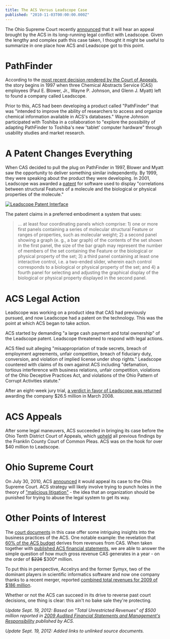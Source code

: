 ```yaml
---
title: The ACS Versus Leadscope Case
published: "2010-11-03T00:00:00.000Z"
---
```


The Ohio Supreme Court recently [announced](http://pubs.acs.org/cen/news/88/i44/8844notw5.html) that it will hear an appeal brought by the ACS in its long-running legal conflict with Leadscope. Given the lengthy and complex path this case taken, I thought it might be useful to summarize in one place how ACS and Leadscope got to this point.

# PathFinder

According to the [most recent decision rendered by the Court of Appeals](http://www.supremecourt.ohio.gov/rod/docs/pdf/10/2010/2010-ohio-2725.pdf), the story begins in 1997 when three Chemical Abstracts Service (CAS) employees (Paul E. Blower, Jr., Wayne P. Johnson, and Glenn J. Myatt) left to found a company called Leadscope.

Prior to this, ACS had been developing a product called "PathFinder" that was "intended to improve the ability of researchers to access and organize chemical information available in ACS's databases." Wayne Johnson participated with Toshiba in a collaboration to "explore the possibility of adapting PathFinder to Toshiba's new 'tablet' computer hardware" through usability studies and market research.

# A Patent Changes Everything

When CAS decided to pull the plug on PathFinder in 1997, Blower and Myatt saw the opportunity to deliver something similar independently. By 1999, they were speaking about the product they were developing. In 2001, Leadscope was awarded a [patent](http://www.google.com/patents/about?id=2CYIAAAAEBAJ&dq=6323852) for software used to display "correlations between structural Features of a molecule and the biological or physical properties of the molecule."

[![Leadscope Patent Interface](/images/posts/leadscope-patent-interface.png "Leadscope Patent Interface")](http://www.google.com/patents/about?id=2CYIAAAAEBAJ&dq=6323852)

The patent claims in a preferred embodiment a system that uses:

> ... at least four coordinating panels which comprise: 1) one or more first panels containing a series of molecular structural Feature or ranges of properties, such as molecular weight; 2) a second panel showing a graph (e. g., a bar graph) of the contents of the set shown in the first panel, the size of the bar graph may represent the number of members of the set containing the Feature or the biological or physical property of the set; 3) a third panel containing at least one interactive control, i.e. a two-ended slider, wherein each control corresponds to a biological or physical property of the set; and 4) a fourth panel for selecting and adjusting the graphical display of the biological or physical property displayed in the second panel.

# ACS Legal Action

Leadscope was working on a product idea that CAS had previously pursued, and now Leadscope had a patent on the technology. This was the point at which ACS began to take action.

ACS started by demanding "a large cash payment and total ownership" of the Leadscope patent. Leadscope threatened to respond with legal actions.

ACS filed suit alleging "misappropriation of trade secrets, breach of employment agreements, unfair competition, breach of fiduciary duty, conversion, and violation of implied license under shop rights." Leadscope countered with claims of its own against ACS including "defamation, tortious interference with business relations, unfair competition, violations of the Ohio Deceptive Practices Act, and violations of the Ohio Pattern of Corrupt Activities statute."

After an eight-week jury trial, [a verdict in favor of Leadscope was returned](/articles/2008/03/28/acs-loses-27-million-case-against-leadscope/) awarding the company $26.5 million in March 2008.

# ACS Appeals

After some legal maneuvers, ACS succeeded in bringing its case before the Ohio Tenth District Court of Appeals, which [upheld](http://www.supremecourt.ohio.gov/rod/docs/pdf/10/2010/2010-ohio-2725.pdf) all previous findings by the Franklin County Court of Common Pleas. ACS was on the hook for over $40 million to Leadscope.

# Ohio Supreme Court

On July 30, 2010, ACS [announced](http://portal.acs.org:80/preview/fileFetch/C/CNBP_025065/pdf/CNBP_025065.pdf) it would appeal its case to the Ohio Supreme Court. ACS strategy will likely involve trying to punch holes in the theory of ["malicious litigation"](http://en.wikipedia.org/wiki/Malicious_prosecution) - the idea that an organization should be punished for trying to abuse the legal system to get its way.

# Other Points of Interest

The [court documents](http://www.supremecourt.ohio.gov/Clerk/ecms/resultsbycasenumber.asp?year=2010&number=1335) in this case offer some intriguing insights into the business practices of the ACS. One notable example: the revelation that [60% of the ACS budget](http://www.supremecourt.ohio.gov/rod/docs/pdf/10/2010/2010-ohio-2725.pdf) derives from revenues from CAS. When taken together with [published ACS financial statements](/articles/2010/07/01/the-elephant-in-the-room-should-chemical-abstracts-service-become-a-for-profit-company/), we are able to answer the simple question of how much gross revenue CAS generates in a year - on the order of <span style="text-decoration: line-through">$226</span> $300* million.

To put this in perspective, Accelrys and the former Symyx, two of the dominant players in scientific informatics software and now one company thanks to a recent merger, reported [combined total revenues for 2009 of $186 million](http://www.signonsandiego.com/news/2010/apr/05/accelrys-symyx-planning-merge/).

Whether or not the ACS can succeed in its drive to reverse past court decisions, one thing is clear: this ain't no bake sale they're protecting.

*Update Sept. 19, 2012: Based on "Total Unrestricted Revenues" of $500 million reported in [2009 Audited Financial Statements and Management's Responsibility](http://portal.acs.org/portal/PublicWebSite/about/aboutacs/financial/CNBP_024242) published by ACS.*

*Update Sept. 19, 2012: Added links to unlinked source documents.*